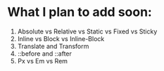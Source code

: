 # What I plan to add soon:

1. Absolute vs Relative vs Static vs Fixed vs Sticky
2. Inline vs Block vs Inline-Block
3. Translate and Transform
4. ::before and ::after
5. Px vs Em vs Rem
